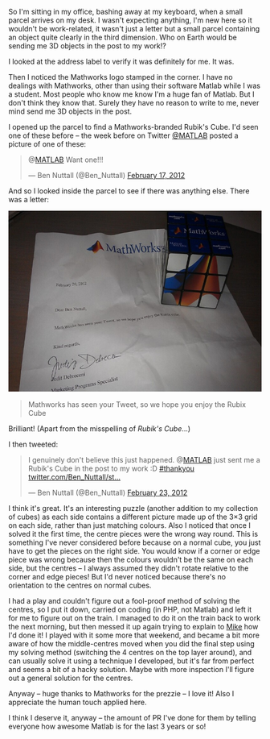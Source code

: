 So I'm sitting in my office, bashing away at my keyboard, when a small parcel arrives on my desk. I
wasn't expecting anything, I'm new here so it wouldn't be work-related, it wasn't just a letter but
a small parcel containing an object quite clearly in the third dimension. Who on Earth would be
sending me 3D objects in the post to my work!?

I looked at the address label to verify it was definitely for me. It was.

Then I noticed the Mathworks logo stamped in the corner. I have no dealings with Mathworks, other
than using their software Matlab while I was a student. Most people who know me know I'm a huge fan
of Matlab. But I don't think they know that. Surely they have no reason to write to me, never mind
send me 3D objects in the post.

I opened up the parcel to find a Mathworks-branded Rubik's Cube. I'd seen one of these before – the
week before on Twitter [@MATLAB](http://twitter.com/MATLAB) posted a picture of one of these:

> @[MATLAB](https://twitter.com/MATLAB) Want one!!!
>
> — Ben Nuttall (@Ben_Nuttall) <a href="https://twitter.com/Ben_Nuttall/status/170510481965056000"
> data-datetime="2012-02-17T14:10:41+00:00">February 17, 2012</a>

And so I looked inside the parcel to see if there was anything else. There was a letter:

<img src="images/IMAG0049-1024x613.jpg" title="Matlab Rubik&#39;s Cube and Letter"
class="aligncenter size-large wp-image-55" decoding="async" loading="lazy" width="600"
height="359" />

> Mathworks has seen your Tweet, so we hope you enjoy the Rubix Cube

Brilliant! (Apart from the misspelling of *Rubik's Cube*...)

I then tweeted:

> I genuinely don't believe this just happened. @[MATLAB](https://twitter.com/MATLAB) just sent me a
> Rubik's Cube in the post to my work :D [#thankyou](https://twitter.com/search/%2523thankyou)
> [twitter.com/Ben_Nuttall/st...](http://t.co/aIfjumcN "http://twitter.com/Ben_Nuttall/status/172642588099219456/photo/1")
>
> — Ben Nuttall (@Ben_Nuttall) <a href="https://twitter.com/Ben_Nuttall/status/172642588099219456"
> data-datetime="2012-02-23T11:22:56+00:00">February 23, 2012</a>

I think it's great. It's an interesting puzzle (another addition to my collection of cubes) as each
side contains a different picture made up of the 3×3 grid on each side, rather than just matching
colours. Also I noticed that once I solved it the first time, the centre pieces were the wrong way
round. This is something I've never considered before because on a normal cube, you just have to get
the pieces on the right side. You would know if a corner or edge piece was wrong because then the
colours wouldn't be the same on each side, but the centres – I always assumed they didn't rotate
relative to the corner and edge pieces! But I'd never noticed because there's no orientation to the
centres on normal cubes.

I had a play and couldn't figure out a fool-proof method of solving the centres, so I put it down,
carried on coding (in PHP, not Matlab) and left it for me to figure out on the train. I managed to
do it on the train back to work the next morning, but then messed it up again trying to explain to
[Mike](http://twitter.com/mgldev) how I'd done it! I played with it some more that weekend, and
became a bit more aware of how the middle-centres moved when you did the final step using my solving
method (switching the 4 centres on the top layer around), and can usually solve it using a technique
I developed, but it's far from perfect and seems a bit of a hacky solution. Maybe with more
inspection I'll figure out a general solution for the centres.

Anyway – huge thanks to Mathworks for the prezzie – I love it! Also I appreciate the human touch
applied here.

I think I deserve it, anyway – the amount of PR I've done for them by telling everyone how awesome
Matlab is for the last 3 years or so!
